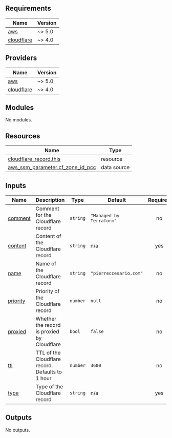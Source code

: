 <!-- BEGIN_TF_DOCS -->
## Requirements

| Name | Version |
|------|---------|
| <a name="requirement_aws"></a> [aws](#requirement\_aws) | ~> 5.0 |
| <a name="requirement_cloudflare"></a> [cloudflare](#requirement\_cloudflare) | ~> 4.0 |

## Providers

| Name | Version |
|------|---------|
| <a name="provider_aws"></a> [aws](#provider\_aws) | ~> 5.0 |
| <a name="provider_cloudflare"></a> [cloudflare](#provider\_cloudflare) | ~> 4.0 |

## Modules

No modules.

## Resources

| Name | Type |
|------|------|
| [cloudflare_record.this](https://registry.terraform.io/providers/cloudflare/cloudflare/latest/docs/resources/record) | resource |
| [aws_ssm_parameter.cf_zone_id_pcc](https://registry.terraform.io/providers/hashicorp/aws/latest/docs/data-sources/ssm_parameter) | data source |

## Inputs

| Name | Description | Type | Default | Required |
|------|-------------|------|---------|:--------:|
| <a name="input_comment"></a> [comment](#input\_comment) | Comment for the Cloudflare record | `string` | `"Managed by Terraform"` | no |
| <a name="input_content"></a> [content](#input\_content) | Content of the Cloudflare record | `string` | n/a | yes |
| <a name="input_name"></a> [name](#input\_name) | Name of the Cloudflare record | `string` | `"pierreccesario.com"` | no |
| <a name="input_priority"></a> [priority](#input\_priority) | Priority of the Cloudflare record | `number` | `null` | no |
| <a name="input_proxied"></a> [proxied](#input\_proxied) | Whether the record is proxied by Cloudflare | `bool` | `false` | no |
| <a name="input_ttl"></a> [ttl](#input\_ttl) | TTL of the Cloudflare record. Defaults to 1 hour | `number` | `3600` | no |
| <a name="input_type"></a> [type](#input\_type) | Type of the Cloudflare record | `string` | n/a | yes |

## Outputs

No outputs.
<!-- END_TF_DOCS -->